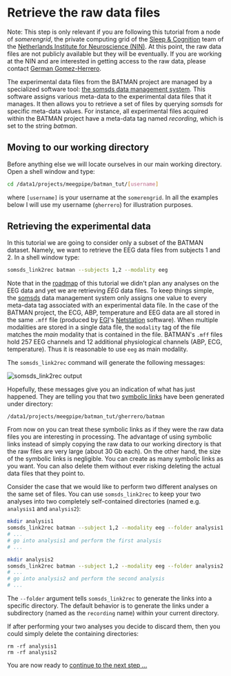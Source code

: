 Retrieve the raw data files
===

Note: This step is only relevant if you are following this tutorial from a node
of _somerengrid_, the private computing grid of the [Sleep & Cognition][sc] team
of the [Netherlands Institute for Neuroscience (NIN)][nin]. At this point, the raw
data files are not publicly available but they will be eventually. If you are
working at the NIN and are interested in getting access to the raw data, please
contact [German Gomez-Herrero][ggh].

[nin]: http://www.nin.knaw.nl
[sc]: http://www.nin.knaw.nl/research_groups/van_someren_group
[ggh]: http://germangh.com

The experimental data files from the BATMAN project are managed by a
specialized software tool: [the somsds data management system][somsds].
This software assigns various meta-data to the experimental data files that it
manages. It then allows you to retrieve a set of files by querying _somsds_ for
specific meta-data values. For instance, all experimental files acquired within
the BATMAN project have a meta-data tag named _recording_, which is set to
the string _batman_.

## Moving to our working directory

Before anything else we will locate ourselves in our main working directory.
Open a shell window and type:

````bash
cd /data1/projects/meegpipe/batman_tut/[username]
````
where `[username]` is your username at the `somerengrid`. In all the examples
below I will use my username (`gherrero`) for illustration purposes.


## Retrieving the experimental data

In this tutorial we are going to consider only a subset of the BATMAN dataset.
Namely, we want to retrieve the EEG data files from subjects 1 and 2. In a
shell window type:


````bash
somsds_link2rec batman --subjects 1,2 --modality eeg
````

Note that in the [roadmap][roadmap] of this tutorial we didn't plan any analyses
on the EEG data and yet we are retrieving _EEG_ data files. To keep things
simple, the [somsds][somsds] data management system only assigns one value to
every meta-data tag associated with an experimental data file. In the case of
the BATMAN project, the ECG, ABP, temperature and EEG data are all stored in the
same `.mff` file (produced by [EGI]'s [Netstation] software). When multiple
modalities are stored in a single data file, the `modality` tag of the file
matches the _main_ modality that is contained in the file. BATMAN's `.mff` files
hold 257 EEG channels and 12 additional physiological channels (ABP, ECG,
temperature). Thus it is reasonable to use `eeg` as main modality.

[roadmap]: ./README.md
[egi]: http://www.egi.com/
[netstation]: http://www.egi.com/index.php?option=com_content&view=article&id=413

The `somsds_link2rec` command will generate the following messages:

![somsds_link2rec output](./img/somsds_link2rec.png "Output produced by the
somsds_link2rec command")


Hopefully, these messages give you an indication of what has just happened.
They are telling you that two [symbolic links][symboliclink] have been
generated under directory:

````
/data1/projects/meegpipe/batman_tut/gherrero/batman
````
[symboliclink]: http://en.wikipedia.org/wiki/Symbolic_link

From now on you can treat these symbolic links as if they were the raw data
files you are interesting in processing. The advantage of using symbolic links
instead of simply copying the raw data to our working directory is that the raw
files are very large (about 30 Gb each). On the other hand, the size of the
symbolic links is negligible. You can create as many symbolic links as you want.
You can also delete them without ever risking deleting the actual data files
that they point to.

Consider the case that we would like to perform two different analyses on the
same set of files. You can use `somsds_link2rec` to keep your two analyses into
two completely self-contained directories (named e.g. `analysis1` and
`analysis2`):

````bash
mkdir analysis1
somsds_link2rec batman --subject 1,2 --modality eeg --folder analysis1
# ...
# go into analysis1 and perform the first analysis
# ...

mkdir analysis2
somsds_link2rec batman --subject 1,2 --modality eeg --folder analysis2
# ...
# go into analysis2 and perform the second analysis
# ...
````

The `--folder` argument tells `somsds_link2rec` to generate the links into
a specific directory. The default behavior is to generate the links under a
subdirectory (named as the `recording` name) within your current directory.

If after performing your two analyses you decide to discard them, then you could
simply delete the containing directories:

````
rm -rf analysis1
rm -rf analysis2
````
[somsds]: http://www.germangh.com/somsds/


You are now ready to [continue to the next step ...][splitting]

[splitting]: ./splitting_raw_data.md
